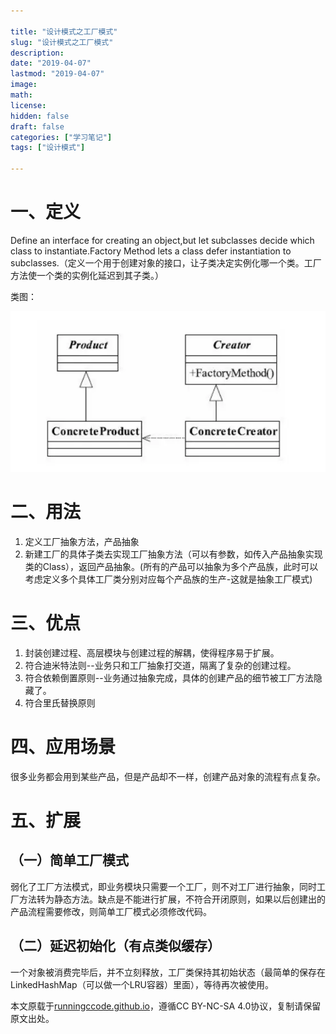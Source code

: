```yaml
---

title: "设计模式之工厂模式"
slug: "设计模式之工厂模式"
description:
date: "2019-04-07"
lastmod: "2019-04-07"
image:
math:
license:
hidden: false
draft: false
categories: ["学习笔记"]
tags: ["设计模式"]

---
```

# 一、定义
Define an interface for creating an object,but let subclasses decide which class to
instantiate.Factory Method lets a class defer instantiation to subclasses.（定义一个用于创建对象的接口，让子类决定实例化哪一个类。工厂方法使一个类的实例化延迟到其子类。）

类图：

![img.png](img.png)

# 二、用法
1. 定义工厂抽象方法，产品抽象
2. 新建工厂的具体子类去实现工厂抽象方法（可以有参数，如传入产品抽象实现类的Class），返回产品抽象。(所有的产品可以抽象为多个产品族，此时可以考虑定义多个具体工厂类分别对应每个产品族的生产-这就是抽象工厂模式)
# 三、优点
1. 封装创建过程、高层模块与创建过程的解耦，使得程序易于扩展。
2. 符合迪米特法则--业务只和工厂抽象打交道，隔离了复杂的创建过程。
3. 符合依赖倒置原则--业务通过抽象完成，具体的创建产品的细节被工厂方法隐藏了。
4. 符合里氏替换原则
# 四、应用场景
很多业务都会用到某些产品，但是产品却不一样，创建产品对象的流程有点复杂。
# 五、扩展
## （一）简单工厂模式
弱化了工厂方法模式，即业务模块只需要一个工厂，则不对工厂进行抽象，同时工厂方法转为静态方法。缺点是不能进行扩展，不符合开闭原则，如果以后创建出的产品流程需要修改，则简单工厂模式必须修改代码。
## （二）延迟初始化（有点类似缓存）
一个对象被消费完毕后，并不立刻释放，工厂类保持其初始状态（最简单的保存在LinkedHashMap（可以做一个LRU容器）里面），等待再次被使用。


本文原载于[runningccode.github.io](https://runningccode.github.io)，遵循CC BY-NC-SA 4.0协议，复制请保留原文出处。